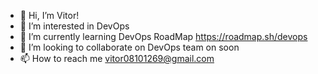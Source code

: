 - 👋 Hi, I’m Vitor!
- 👀 I’m interested in DevOps
- 🌱 I’m currently learning DevOps RoadMap https://roadmap.sh/devops
- 💞️ I’m looking to collaborate on DevOps team on soon
- 📫 How to reach me vitor08101269@gmail.com

<!---
VAO147/VAO147 is a ✨ special ✨ repository because its `README.md` (this file) appears on your GitHub profile.
You can click the Preview link to take a look at your changes.
--->
